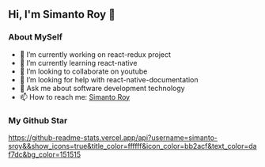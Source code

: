 ## Hi, I'm Simanto Roy 👋



### About MySelf

- 🔭 I’m currently working on react-redux project
- 🌱 I’m currently learning react-native
- 👯 I’m looking to collaborate on youtube
- 🤔 I’m looking for help with react-native-documentation
- 💬 Ask me about software development technology
- 📫 How to reach me: [Simanto Roy](https://www.facebook.com/simanto.roy.948/)

### My Github Star
https://github-readme-stats.vercel.app/api?username=simanto-sroy&&show_icons=true&title_color=ffffff&icon_color=bb2acf&text_color=daf7dc&bg_color=151515

